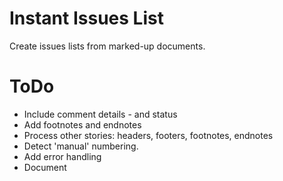# Instant Issues List

Create issues lists from marked-up documents.

# ToDo

* Include comment details - and status
* Add footnotes and endnotes
* Process other stories: headers, footers, footnotes, endnotes
* Detect 'manual' numbering.
* Add error handling
* Document
